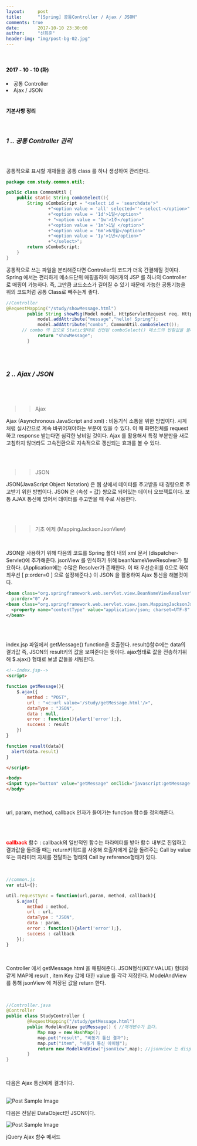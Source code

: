 ```yaml
---
layout:     post
title:      "[Spring] 공통Controller / Ajax / JSON"
comments: true
date:       2017-10-10 23:30:00
author:     "신희준"
header-img: "img/post-bg-02.jpg"
---
```

<br>
<H4 style ="font-weight:bold; color : black">2017 - 10 - 10 (화)</H4>
<li>공통 Controller</li>

<li>Ajax / JSON</li>

<br>
<H4 style ="font-weight:bold; color:black;">기본사항 정리</H4>
<br>

<h5 style = "font-size: 17px; font-weight : bold;">1 .. 공통 Controller 관리</h5>

<br>

<p>
공통적으로 표시할 개채들을 공통 class 를 하나 생성하여 관리한다.

</p>


~~~java
package com.study.common.util;

public class CommonUtil {
	public static String comboSelect(){
		String sComboScript = "<select id = 'searchdate'>"
				+"<option value = 'all' selected=''>-select-</option>"
				+"<option value = '1d'>1일</option>"
				+ "<option value = '1w'>1주</option>"
				+"<option value = '1m'>1달 </option>"
				+"<option value = '6m'>6개월</option>"
				+"<option value = '1y'>1년</option>"
				+"</select>";
		return sComboScript;
	}
}
~~~

<p>공통적으로 쓰는 파일을 분리해준다면 Controller의 코드가 더욱 간결해질 것이다. Spring 에서는 편리하게 메소드단위 매핑을하여 여러개의 JSP 를 하나의 Controller 로 매핑이 가능하다. 즉, 그만큼 코드소스가 길어질 수 있기 때문에 가능한 공통기능을 위의 코드처럼 공통 Class로 빼주는게 좋다.  </p>

~~~java
//Controller
@RequestMapping("/study/showMessage.html")
		public String showMsg(Model model, HttpServletRequest req, HttpServletResponse res) {
			model.addAttribute("message","hello! Spring");
			model.addAttribute("combo", CommonUtil.comboSelect());
      // combo 의 값으로 Static형태로 선언된 comboSelect() 메소드의 반환값을 불러온다. >> ComboBox 하나를 생성한다.
			return "showMessage";
		}
~~~

<br><br>
<h5 style = "font-size: 17px; font-weight : bold;">2 .. Ajax / JSON</h5>

<br><br>

>> Ajax

<p>Ajax (Asynchronous JavaScript and xml) : 비동기식 소통을 위한 방법이다. 시계처럼 실시간으로 계속 바뀌어져야하는 부분이 있을 수 있다. 이 때 화면전체를 request 하고 response 받는다면 심각한 낭비일 것이다. Ajax 를 활용해서 특정 부분만을 새로고침하지 않더라도 고속전환으로 지속적으로 갱신되는 효과를 볼 수 있다.</p>

<br><br>

>> JSON

<p>JSON(JavaScript Object Notation) 은 웹 상에서 데이터를 주고받을 때 경량으로 주고받기 위한 방법이다. JSON 은 {속성 = 값} 쌍으로 되어있는 데이터 오브젝트이다. 보통 AJAX 통신에 있어서 데이터를 주고받을 때 주로 사용한다.</p>

<br><br>

>> 기초 예제 (MappingJacksonJsonView)

<br>
<p>JSON을 사용하기 위해 다음의 코드를 Spring 폴더 내의 xml 문서 (dispatcher-Servlet)에 추가해준다. jsonView 를 인식하기 위해 beanNameViewResolver가 필요하다. (Application에는 수많은 Resolver가 존재한다. 이 때 우선순위를 0으로 하여 최우선 [ p:order=0 ] 으로 설정해준다.)  이 JSON 을 활용하여 Ajax 통신을 해볼것이다.</p>

~~~xml
<bean class="org.springframework.web.servlet.view.BeanNameViewResolver"
  p:order="0" />
<bean class="org.springframework.web.servlet.view.json.MappingJacksonJsonView" id="jsonView">
  <property name="contentType" value="application/json; charset=UTF-8" />
</bean>
~~~

<br><br>

<p>index.jsp 파일에서 getMessage() function을 호출한다. result()함수에는 data의 결과값 즉, JSON의 result키의 값을 보여준다는 뜻이다. ajax형태로 값을 전송하기위해 $.ajax() 형태로 보낼 값들을 세팅한다. </p>


~~~html
<!--index.jsp-->
<script>

function getMessage(){
	$.ajax({
		method : "POST",
		url : "<c:url value='/study/getMessage.html'/>",
		dataType : "JSON",
		data : null,
		error : function(){alert('error');},
		success : result
	})
}

function result(data){
  alert(data.result)
}

</script>

<body>
<input type="button" value="getMessage" onClick="javascript:getMessage()"/>
</body>
~~~

<br>
<p>url, param, method, callback 인자가 들어가는 function 함수를 정의해준다.    </p>
<br><br>
<p><b style="color:red;">callback</b> 함수 : callback의  일반적인 함수는 파라메터를 받아 함수 내부로 진입하고 결과값을 돌려줄 때는 return키워드를 사용해 호출자에게 값을 돌려주는 Call by value 또는 파라미터 자체를 전달하는 형태의 Call by reference형태가 있다.</p>
<br>

~~~JavaScript
//common.js
var util={};

util.requestSync = function(url,param, method, callback){
	$.ajax({
		method : method,
		url : url,
		dataType : "JSON",
		data : param,
		error : function(){alert('error');},
		success : callback
	});
}
~~~

<br><p>Controller 에서 getMessage.html 을 매핑해준다. JSON형식(KEY:VALUE) 형태와 같게 MAP에 result , item Key 값에 대한 value 를 각각 저장한다. ModelAndView 를 통해 jsonView 에 저장된 값을 return 한다.   </p><br>

~~~java
//Controller.java
@Controller
public class StudyController {
		@RequestMapping("/study/getMessage.html")
		public ModelAndView getMessage() { //매개변수가 없다.
			Map map = new HashMap();
			map.put("result", "비동기 통신 결과");
			map.put("item", "비동기 통신 아이템");
			return new ModelAndView("jsonView",map); //jsonview 는 dispatche.xml 의 jsonview 를 가져옴.
		}
}
~~~


<br>
<p>다음은 Ajax 통신예제 결과이다.</p>

<br>
<img src="{{ site.baseurl }}/img/ajax.JPG" alt="Post Sample Image">


<p>다음은 전달된 DataObject인 JSON이다.</p>
<img src="{{ site.baseurl }}/img/json.JPG" alt="Post Sample Image">

<br>


<p><a src="https://www.w3schools.com/jquery/jquery_ref_ajax.asp">jQuery Ajax 함수 메서드</a></p>
